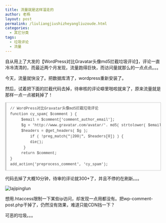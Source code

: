 ```yaml
---
title: 流量就是这样溜走的
author: 老杨
layout: post
permalink: /liuliangjiushizheyangliuzoude.html
categories:
  - 其它分类
tags:
  - 垃圾评论
  - 流量
---
```

自从用上了大发的【WordPress对比Gravatar头像md5拦截垃圾评论】，评论一直冷冷清清的，而最近两个月发现，流量跑得巨快，而访问量就那么的一点点点。。。



今天，流量就快没了。把数据库清了，wordpress重新安装了。

然后，试着把下面的拦截代码去掉，待审核的评论噼里啪啦就来了，原来流量就是那样一点一点被耗掉了！

<pre style="margin:15px 0;font:100 12px/18px monaco, andale mono, courier new;padding:10px 12px;border:#ccc 1px solid;border-left-width:4px;background-color:#fefefe;box-shadow:0 0 4px #eee;word-break:break-all;word-wrap:break-word;color:#444">// WordPress对比Gravatar头像md5拦截垃圾评论  <br />function cy_spam( $comment ) {    <br />     $email = $comment['comment_author_email'];    <br />     $g = 'http://www.gravatar.com/avatar/'. md5( strtolower( $email ) ). '?d=404';    <br />     $headers = @get_headers( $g );    <br />         if ( !preg_match("|200|", $headers[0]) ) {    <br />         die();    <br />      }        <br />     return $comment;    <br />}    <br />add_action('preprocess_comment', 'cy_spam');  </pre>

代码去掉了大概10分钟，待审的评论就300+了，并且不停的在刷新。。。

![lajipinglun][1]

想用.htaccess限制一下某些ip访问，却发现一点用都没有。把wp-comment-post.php干掉了，仍然没有效果，难道只能CDN挡一下？

可恶的垃圾。。。

 [1]: http://cyhour.com/wp-content/uploads/2013/11/lajipinglun.jpg